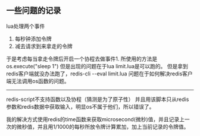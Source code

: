 ## 一些问题的记录

lua处理两个事件
1. 每秒钟添加令牌
2. 减去请求到来拿走的令牌

于是考虑每当拿走令牌后开启一个协程去做事件1.
所使用的方法是os.execute("sleep 1")
但是出现的问题在于lua limit.lua是可以跑的。
但是拿到redis客户端就没办法跑了，redis-cli --eval limit.lua
问题在于如何解决redis客户端无法调用os函数的问题。

-------------------------------------
redis-script不支持函数以及协程（猜测是为了原子性）
并且用该脚本只从redis参数和redis数据中获取输入，明显os不属于他们，所以错误了。

我的解决方式使用redis的time函数来获取microsecond(微秒)值，并且记录上一次的微秒值，并且用1/1000的每秒所放令牌计算累加，加上当前记录的令牌值。

